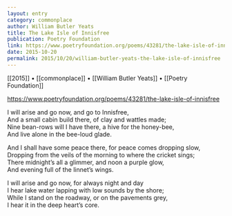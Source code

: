 ```yaml
---
layout: entry
category: commonplace
author: William Butler Yeats
title: The Lake Isle of Innisfree
publication: Poetry Foundation
link: https://www.poetryfoundation.org/poems/43281/the-lake-isle-of-innisfree
date: 2015-10-20
permalink: 2015/10/20/william-butler-yeats-the-lake-isle-of-innisfree
---
```


[[2015]] • [[commonplace]] • [[William Butler Yeats]] • [[Poetry Foundation]]

https://www.poetryfoundation.org/poems/43281/the-lake-isle-of-innisfree

I will arise and go now, and go to Innisfree, 
<br>And a small cabin build there, of clay and wattles made; 
<br>Nine bean-rows will I have there, a hive for the honey-bee, 
<br>And live alone in the bee-loud glade. 

And I shall have some peace there, for peace comes dropping slow, 
<br>Dropping from the veils of the morning to where the cricket sings; 
<br>There midnight’s all a glimmer, and noon a purple glow, 
<br>And evening full of the linnet’s wings. 

I will arise and go now, for always night and day 
<br>I hear lake water lapping with low sounds by the shore; 
<br>While I stand on the roadway, or on the pavements grey, 
<br>I hear it in the deep heart’s core.